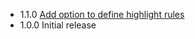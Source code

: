 - 1.1.0 [Add option to define highlight rules](https://github.com/tklepzig/vim-buffer-navigator/pull/3)
- 1.0.0 Initial release

